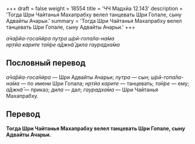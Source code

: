 +++
draft = false
weight = 18554
title = 'ЧЧ Мадхйа 12.143'
description = 'Тогда Шри Чайтанья Махапрабху велел танцевать Шри Гопале, сыну Адвайты Ачарьи.'
summary = 'Тогда Шри Чайтанья Махапрабху велел танцевать Шри Гопале, сыну Адвайты Ачарьи.'
+++

_а̄ча̄рйа-госа̄н̃ира путра ш́рӣ-гопа̄ла-на̄ма  
нр̣тйа карите та̄н̇ре а̄джн̃а̄ дила гаурадха̄ма_

## Пословный перевод

_а̄ча̄рйа_\-_госа̄н̃ира_ — Шри Адвайты Ачарьи; _путра_ — сын; _ш́рӣ_\-_гопа̄ла_\-_на̄ма_ — по имени Шри Гопала; _нр̣тйа_ _карите_ — танцевать; _та̄н̇ре_ — ему; _а̄джн̃а̄_ — приказ; _дила_ — дал; _гаурадха̄ма_ — Шри Чайтанья Махапрабху.

## Перевод

**Тогда Шри Чайтанья Махапрабху велел танцевать Шри Гопале, сыну Адвайты Ачарьи.**
